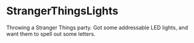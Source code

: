 # StrangerThingsLights

Throwing a Stranger Things party. Got some addressable LED lights, and want them to spell out some letters. 

